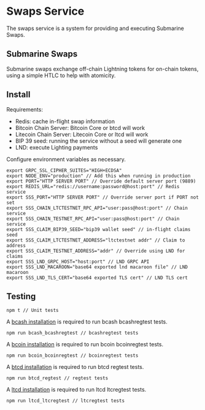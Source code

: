 # Swaps Service

The swaps service is a system for providing and executing Submarine Swaps.

## Submarine Swaps

Submarine swaps exchange off-chain Lightning tokens for on-chain tokens, using
a simple HTLC to help with atomicity.

## Install

Requirements:

- Redis: cache in-flight swap information
- Bitcoin Chain Server: Bitcoin Core or btcd will work
- Litecoin Chain Server: Litecoin Core or ltcd will work
- BIP 39 seed: running the service without a seed will generate one
- LND: execute Lighting payments

Configure environment variables as necessary.

    export GRPC_SSL_CIPHER_SUITES="HIGH+ECDSA"
    export NODE_ENV="production" // Add this when running in production
    export PORT="HTTP SERVER PORT" // Override default server port (9889)
    export REDIS_URL="redis://username:password@host:port" // Redis service
    export SSS_PORT="HTTP SERVER PORT" // Override server port if PORT not set
    export SSS_CHAIN_LTCTESTNET_RPC_API="user:pass@host:port" // Chain service
    export SSS_CHAIN_TESTNET_RPC_API="user:pass@host:port" // Chain service
    export SSS_CLAIM_BIP39_SEED="bip39 wallet seed" // in-flight claims seed
    export SSS_CLAIM_LTCTESTNET_ADDRESS="ltctestnet addr" // Claim to address
    export SSS_CLAIM_TESTNET_ADDRESS="addr" // Override using LND for claims
    export SSS_LND_GRPC_HOST="host:port" // LND GRPC API
    export SSS_LND_MACAROON="base64 exported lnd macaroon file" // LND macaroon
    export SSS_LND_TLS_CERT="base64 exported TLS cert" // LND TLS cert

## Testing

    npm t // Unit tests

A [bcash installation](https://github.com/bcoin-org/bcash#install) is
required to run bcash bcashregtest tests.

    npm run bcash_bcashregtest // bcashregtest tests

A [bcoin installation](https://github.com/bcoin-org/bcoin#install) is
required to run bcoin bcoinregtest tests.

    npm run bcoin_bcoinregtest // bcoinregtest tests

A [btcd installation](https://github.com/btcsuite/btcd#installation) is
required to run btcd regtest tests.

    npm run btcd_regtest // regtest tests

A [ltcd installation](https://github.com/ltcsuite/ltcd#installation) is
required to run ltcd ltcregtest tests.

    npm run ltcd_ltcregtest // ltcregtest tests

